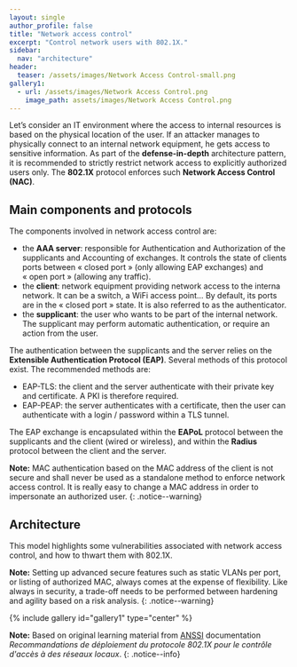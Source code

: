 ```yaml
---
layout: single
author_profile: false
title: "Network access control"
excerpt: "Control network users with 802.1X."
sidebar:
  nav: "architecture"
header:
  teaser: /assets/images/Network Access Control-small.png
gallery1:
  - url: /assets/images/Network Access Control.png
    image_path: assets/images/Network Access Control.png
---
```


Let’s consider an IT environment where the access to internal resources is based on the physical location of the user. If an attacker manages to physically connect to an internal network equipment, he gets access to sensitive information. As part of the **defense-in-depth** architecture pattern, it is recommended to strictly restrict network access to explicitly authorized users only. The **802.1X** protocol enforces such **Network Access Control (NAC)**.

## Main components and protocols

The components involved in network access control are:
- the **AAA server**: responsible for Authentication and Authorization of the supplicants and Accounting of exchanges. It controls the state of clients ports between « closed port » (only allowing EAP exchanges) and « open port » (allowing any traffic).
- the **client**: network equipment providing network access to the interna network. It can be a switch, a WiFi access point… By default, its ports are in the « closed port » state. It is also referred to as the authenticator.
- the **supplicant**: the user who wants to be part of the internal network. The supplicant may perform automatic authentication, or require an action from the user.

The authentication between the supplicants and the server relies on the **Extensible Authentication Protocol (EAP)**. Several methods of this protocol exist. The recommended methods are:
- EAP-TLS: the client and the server authenticate with their private key and certificate. A PKI is therefore required.
- EAP-PEAP: the server authenticates with a certificate, then the user can authenticate with a login / password within a TLS tunnel.

The EAP exchange is encapsulated within the **EAPoL** protocol between the supplicants and the client (wired or wireless), and within the **Radius** protocol between the client and the server.

**Note:** MAC authentication based on the MAC address of the client is not secure and shall never be used as a standalone method to enforce network access control. It is really easy to change a MAC address in order to impersonate an authorized user.
{: .notice--warning}

## Architecture

This model highlights some vulnerabilities associated with network access control, and how to thwart them with 802.1X.

**Note:**  Setting up advanced secure features such as static VLANs per port, or listing of authorized MAC, always comes at the expense of flexibility. Like always in security, a trade-off needs to be performed between hardening and agility based on a risk analysis.
{: .notice--warning}

{% include gallery id="gallery1" type="center" %}

**Note:** Based on original learning material from [ANSSI](https://www.ssi.gouv.fr/) documentation *Recommandations de déploiement du protocole 802.1X pour le contrôle d'accès à des réseaux locaux*.
{: .notice--info}
